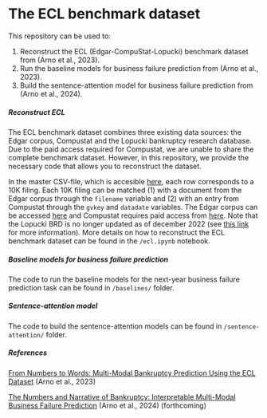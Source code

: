 # The ECL benchmark dataset

This repository can be used to:
1. Reconstruct the ECL (Edgar-CompuStat-Lopucki) benchmark dataset from (Arno et al., 2023).
2. Run the baseline models for business failure prediction from (Arno et al., 2023).
3. Build the sentence-attention model for business failure prediction from (Arno et al., 2024).

##### Reconstruct ECL

The ECL benchmark dataset combines three existing data sources: the Edgar corpus, Compustat and the Lopucki bankruptcy research database. Due to the paid access required for Compustat, we are unable to share the complete benchmark dataset. However, in this repository, we provide the necessary code that allows you to reconstruct the dataset. 

In the master CSV-file, which is accesible [here](https://cloud.ilabt.imec.be/index.php/s/TFGZgF3EyS4jsz2), each row corresponds to a 10K filing. Each 10K filing can be matched (1) with a document from the Edgar corpus through the ```filename``` variable and (2) with an entry from Compustat through the ```gvkey``` and ```datadate``` variables. The Edgar corpus can be accessed [here](https://cloud.ilabt.imec.be/index.php/s/yrQneXG74bNYxLp) and Compustat requires paid access from [here](https://wrds-www.wharton.upenn.edu/). Note that the Lopucki BRD is no longer updated as of december 2022 (see [this link](https://lopucki.law.ufl.edu/index.php) for more information). More details on how to reconstruct the ECL benchmark dataset can be found in the ```/ecl.ipynb``` notebook.

##### Baseline models for business failure prediction

The code to run the baseline models for the next-year business failure prediction task can be found in ```/baselines/``` folder.

##### Sentence-attention model

The code to build the sentence-attention models can be found in ```/sentence-attention/``` folder.

##### References
[From Numbers to Words: Multi-Modal Bankruptcy Prediction Using the ECL Dataset](https://scholar.google.be/citations?user=ce8BmFgAAAAJ&hl=nl) (Arno et al., 2023)

[The Numbers and Narrative of Bankruptcy: Interpretable Multi-Modal Business Failure Prediction](https://scholar.google.be/citations?user=ce8BmFgAAAAJ&hl=nl) (Arno et al., 2024) (forthcoming)

